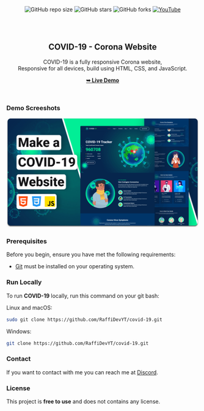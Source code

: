 <div align="center">
  
  ![GitHub repo size](https://img.shields.io/github/repo-size/codewithsadee/covid-19)
  ![GitHub stars](https://img.shields.io/github/stars/RaffiDevYT/covid-19?style=social)
  ![GitHub forks](https://img.shields.io/github/forks/RaffiDevYT/covid-19?style=social)
  [![YouTube](https://img.shields.io/youtube/views/Zd17bkkJyww?style=social)](https://www.youtube.com/c/RaffiDevYT)

  <br />
  <br />

  <h2 align="center">COVID-19 - Corona Website</h2>

COVID-19 is a fully responsive Corona website, <br />Responsive for all devices, build using HTML, CSS, and JavaScript.

<a href="https://raffidevyt.github.io/covid-19/"><strong>➥ Live Demo</strong></a>

</div>

<br />

### Demo Screeshots

![COVID-19 Desktop Demo](./readme-images/desktop.png "Desktop Demo")

### Prerequisites

Before you begin, ensure you have met the following requirements:

- [Git](https://git-scm.com/downloads "Download Git") must be installed on your operating system.

### Run Locally

To run **COVID-19** locally, run this command on your git bash:

Linux and macOS:

```bash
sudo git clone https://github.com/RaffiDevYT/covid-19.git
```

Windows:

```bash
git clone https://github.com/RaffiDevYT/covid-19.git
```

### Contact

If you want to contact with me you can reach me at [Discord](https://).

### License

This project is **free to use** and does not contains any license.
